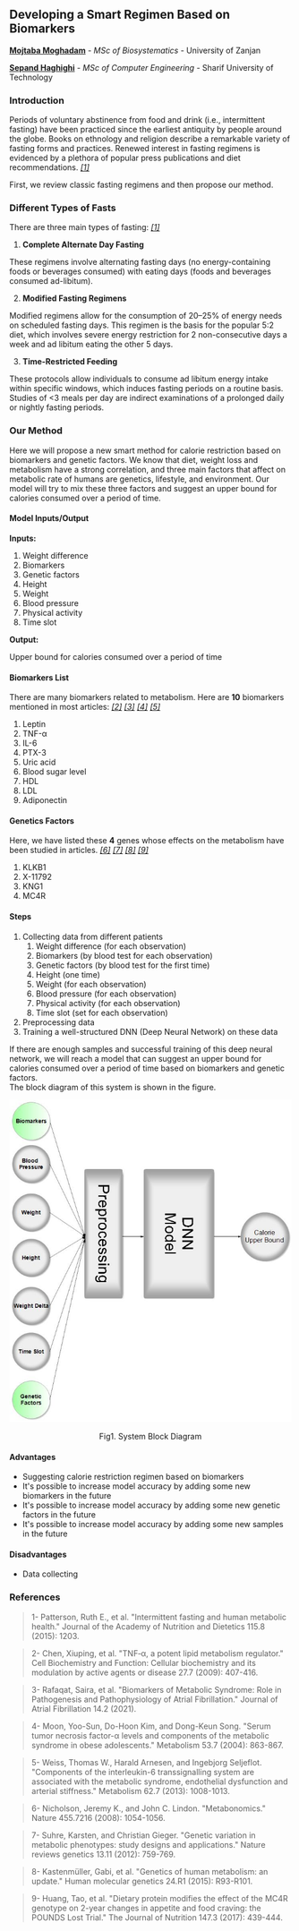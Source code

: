 ## Developing a Smart Regimen Based on Biomarkers

[**Mojtaba Moghadam**](https://github.com/mojtaba-moghadam) - *MSc of Biosystematics* - University of Zanjan

[**Sepand Haghighi**](https://github.com/sepandhaghighi) - *MSc of Computer Engineering* - Sharif University of Technology

### Introduction	
Periods of voluntary abstinence from food and drink (i.e., intermittent fasting) have been practiced since the earliest antiquity by people around the globe. Books on ethnology and religion describe a remarkable variety of fasting forms and practices. Renewed interest in fasting regimens is evidenced by a plethora of popular press publications and diet recommendations. [*[1]*](#references)

First, we review classic fasting regimens and then propose our method.


### Different Types of Fasts

There are three main types of fasting: [*[1]*](#references)

1. **Complete Alternate Day Fasting**

These regimens involve alternating fasting days (no energy-containing foods or beverages consumed) with eating days (foods and beverages consumed ad-libitum).

2. **Modified Fasting Regimens**

Modified regimens allow for the consumption of 20–25% of energy needs on scheduled fasting days. This regimen is the basis for the popular 5:2 diet, which involves severe energy restriction for 2 non-consecutive days a week and ad libitum eating the other 5 days.

3. **Time-Restricted Feeding**

These protocols allow individuals to consume ad libitum energy intake within specific windows, which induces fasting periods on a routine basis. Studies of <3 meals per day are indirect examinations of a prolonged daily or nightly fasting periods.


### Our Method

Here we will propose a new smart method for calorie restriction based on biomarkers and genetic factors.
We know that diet, weight loss and metabolism have a strong correlation, and three main factors that affect on metabolic rate of humans are genetics, lifestyle, and environment. Our model will try to mix these three factors and suggest an upper bound for calories consumed over a period of time.

#### Model Inputs/Output

**Inputs:**

1. Weight difference
2. Biomarkers
3. Genetic factors
4. Height
5. Weight
6. Blood pressure
7. Physical activity
8. Time slot

**Output:**

Upper bound for calories consumed over a period of time


#### Biomarkers List
There are many biomarkers related to metabolism. Here are **10** biomarkers mentioned in most articles: [*[2]*](#references) [*[3]*](#references) [*[4]*](#references) [*[5]*](#references)

1. Leptin
2. TNF-α
3. IL-6
4. PTX-3
5. Uric acid
7. Blood sugar level 
8. HDL
9. LDL
10. Adiponectin


#### Genetics Factors
Here, we have listed these **4** genes whose effects on the metabolism have been studied in articles. [*[6]*](#references) [*[7]*](#references) [*[8]*](#references) [*[9]*](#references)

1. KLKB1
2. X-11792
3. KNG1
4. MC4R

#### Steps

1. Collecting data from different patients
	1. Weight difference (for each observation)
	2. Biomarkers (by blood test for each observation)
	3. Genetic factors (by blood test for the first time)
	4. Height (one time)
	5. Weight (for each observation)
	6. Blood pressure (for each observation)
	7. Physical activity (for each observation)
	8. Time slot (set for each observation)
2. Preprocessing data
3. Training a well-structured DNN (Deep Neural Network) on these data

If there are enough samples and successful training of this deep neural network, we will reach a model that can suggest an upper bound for calories consumed over a period of time based on biomarkers and genetic factors.         			
The block diagram of this system is shown in the figure.

<div align="center" style="text-align: center;">
<img src="1.jpg">
<p>Fig1. System Block Diagram</p>
</div>

#### Advantages

- Suggesting calorie restriction regimen based on biomarkers
- It's possible to increase model accuracy by adding some new biomarkers in the future
- It's possible to increase model accuracy by adding some new genetic factors in the future
- It's possible to increase model accuracy by adding some new samples in the future

#### Disadvantages

- Data collecting

### References

<blockquote>1- Patterson, Ruth E., et al. "Intermittent fasting and human metabolic health." Journal of the Academy of Nutrition and Dietetics 115.8 (2015): 1203.</blockquote>

<blockquote>2- Chen, Xiuping, et al. "TNF‐α, a potent lipid metabolism regulator." Cell Biochemistry and Function: Cellular biochemistry and its modulation by active agents or disease 27.7 (2009): 407-416.</blockquote>

<blockquote>3- Rafaqat, Saira, et al. "Biomarkers of Metabolic Syndrome: Role in Pathogenesis and Pathophysiology of Atrial Fibrillation." Journal of Atrial Fibrillation 14.2 (2021).</blockquote>

<blockquote>4- Moon, Yoo-Sun, Do-Hoon Kim, and Dong-Keun Song. "Serum tumor necrosis factor-α levels and components of the metabolic syndrome in obese adolescents." Metabolism 53.7 (2004): 863-867.</blockquote>

<blockquote>5- Weiss, Thomas W., Harald Arnesen, and Ingebjorg Seljeflot. "Components of the interleukin-6 transsignalling system are associated with the metabolic syndrome, endothelial dysfunction and arterial stiffness." Metabolism 62.7 (2013): 1008-1013.</blockquote>

<blockquote>6- Nicholson, Jeremy K., and John C. Lindon. "Metabonomics." Nature 455.7216 (2008): 1054-1056.</blockquote>

<blockquote>7- Suhre, Karsten, and Christian Gieger. "Genetic variation in metabolic phenotypes: study designs and applications." Nature reviews genetics 13.11 (2012): 759-769.</blockquote>

<blockquote>8- Kastenmüller, Gabi, et al. "Genetics of human metabolism: an update." Human molecular genetics 24.R1 (2015): R93-R101.</blockquote>

<blockquote>9- Huang, Tao, et al. "Dietary protein modifies the effect of the MC4R genotype on 2-year changes in appetite and food craving: the POUNDS Lost Trial." The Journal of Nutrition 147.3 (2017): 439-444.</blockquote>